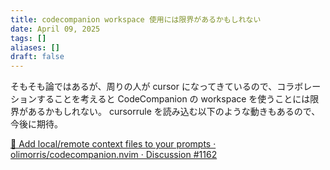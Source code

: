 ```yaml
---
title: codecompanion workspace 使用には限界があるかもしれない
date: April 09, 2025
tags: []
aliases: []
draft: false
---
```


そもそも論ではあるが、周りの人が cursor になってきているので、コラボレーションすることを考えると CodeCompanion の workspace を使うことには限界があるかもしれない。
cursorrule を読み込む以下のような動きもあるので、今後に期待。

[📁 Add local/remote context files to your prompts · olimorris/codecompanion.nvim · Discussion #1162](https://github.com/olimorris/codecompanion.nvim/discussions/1162)
